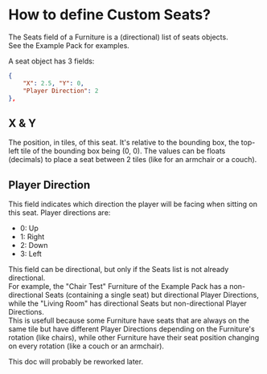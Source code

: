 # How to define Custom Seats?

The Seats field of a Furniture is a (directional) list of seats objects.  
See the Example Pack for examples.

A seat object has 3 fields:
```json
{
	"X": 2.5, "Y": 0,
	"Player Direction": 2
},
```

## X & Y

The position, in tiles, of this seat. It's relative to the bounding box, the top-left tile of the bounding box being (0, 0). The values can be floats (decimals) to place a seat between 2 tiles (like for an armchair or a couch).

## Player Direction

This field indicates which direction the player will be facing when sitting on this seat. Player directions are:
- 0: Up
- 1: Right
- 2: Down
- 3: Left

This field can be directional, but only if the Seats list is not already directional.  
For example, the "Chair Test" Furniture of the Example Pack has a non-directional Seats (containing a single seat) but directional Player Directions, while the "Living Room" has directional Seats but non-directional Player Directions.  
This is usefull because some Furniture have seats that are always on the same tile but have different Player Directions depending on the Furniture's rotation (like chairs), while other Furniture have their seat position changing on every rotation (like a couch or an armchair).


This doc will probably be reworked later.
